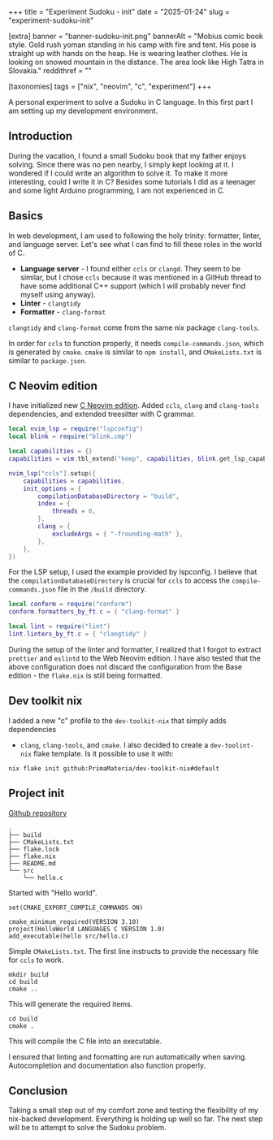 +++
title = "Experiment Sudoku - init"
date = "2025-01-24"
slug = "experiment-sudoku-init"

[extra]
banner = "banner-sudoku-init.png"
bannerAlt = "Mobius comic book style.  Gold rush yoman standing in his camp with fire and tent. His pose is straight up with hands on the heap. He is wearing leather clothes. He is looking on snowed mountain in the distance. The area look like High Tatra in Slovakia."
reddithref = ""

[taxonomies]
tags = ["nix", "neovim", "c", "experiment"]
+++

A personal experiment to solve a Sudoku in C language. In this first part I am
setting up my development environment.

<!-- more -->
<!-- TOC -->

## Introduction

During the vacation, I found a small Sudoku book that my father enjoys solving.
Since there was no pen nearby, I simply kept looking at it. I wondered if I
could write an algorithm to solve it. To make it more interesting, could I write
it in C? Besides some tutorials I did as a teenager and some light Arduino
programming, I am not experienced in C.


## Basics 

In web development, I am used to following the holy trinity: formatter, linter,
and language server. Let's see what I can find to fill these roles in the world
of C.

- **Language server** - I found either `ccls` or `clangd`. They seem to be
  similar, but I chose `ccls` because it was mentioned in a GitHub thread to
  have some additional C++ support (which I will probably never find myself
  using anyway).
- **Linter** - `clangtidy`
- **Formatter** - `clang-format`

`clangtidy` and `clang-format` come from the same nix package `clang-tools`.

In order for `ccls` to function properly, it needs `compile-commands.json`,
which is generated by `cmake`. `cmake` is similar to `npm install`, and
`CMakeLists.txt` is similar to `package.json`.

## C Neovim edition

I have initialized new [C Neovim edition](https://github.com/PrimaMateria/neovim-nix/tree/main/src/packages/neovim/c). Added `ccls`, `clang` and `clang-tools` dependencies, and extended treesitter with C grammar.

```lua
local nvim_lsp = require("lspconfig")
local blink = require("blink.cmp")

local capabilities = {}
capabilities = vim.tbl_extend("keep", capabilities, blink.get_lsp_capabilities())

nvim_lsp["ccls"].setup({
    capabilities = capabilities,
    init_options = {
        compilationDatabaseDirectory = "build",
        index = {
            threads = 0,
        },
        clang = {
            excludeArgs = { "-frounding-math" },
        },
    },
})
```

For the LSP setup, I used the example provided by lspconfig. I believe that the
`compilationDatabaseDirectory` is crucial for `ccls` to access the
`compile-commands.json` file in the `/build` directory.

```lua
local conform = require("conform")
conform.formatters_by_ft.c = { "clang-format" }

local lint = require("lint")
lint.linters_by_ft.c = { "clangtidy" }
```

During the setup of the linter and formatter, I realized that I forgot to
extract `prettier` and `eslintd` to the Web Neovim edition. I have also tested
that the above configuration does not discard the configuration from the Base
edition - the `flake.nix` is still being formatted.

## Dev toolkit nix

I added a new "c" profile to the `dev-toolkit-nix` that simply adds dependencies
- `clang`, `clang-tools`, and `cmake`. I also decided to create a
`dev-toolint-nix` flake template. Is it possible to use it with:

```
nix flake init github:PrimaMateria/dev-toolkit-nix#default
```

## Project init

[Github repository](https://github.com/PrimaMateria/experiment-sudoku)

```
.
├── build
├── CMakeLists.txt
├── flake.lock
├── flake.nix
├── README.md
└── src
    └── hello.c
```

Started with "Hello world".

```
set(CMAKE_EXPORT_COMPILE_COMMANDS ON)

cmake_minimum_required(VERSION 3.10)
project(HelloWorld LANGUAGES C VERSION 1.0)
add_executable(hello src/hello.c)
```

Simple `CMakeLists.txt`. The first line instructs to provide the necessary file
for `ccls` to work.

```
mkdir build
cd build
cmake ..
```

This will generate the required items.

```
cd build
cmake .
```

This will compile the C file into an executable.

I ensured that linting and formatting are run automatically when saving.
Autocompletion and documentation also function properly.

## Conclusion

Taking a small step out of my comfort zone and testing the flexibility of my
nix-backed development. Everything is holding up well so far. The next step will
be to attempt to solve the Sudoku problem.
